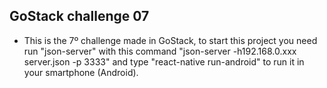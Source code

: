 ## GoStack challenge 07
- This is the 7º challenge made in GoStack, to start this project you need run "json-server" with this command "json-server -h192.168.0.xxx server.json -p 3333" and type "react-native run-android" to run it in your smartphone (Android).
